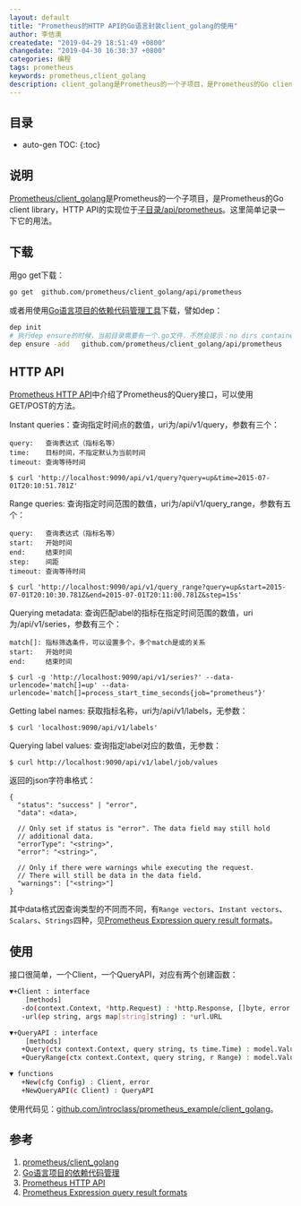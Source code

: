 ```yaml
---
layout: default
title: "Prometheus的HTTP API的Go语言封装client_golang的使用"
author: 李佶澳
createdate: "2019-04-29 18:51:49 +0800"
changedate: "2019-04-30 16:30:37 +0800"
categories: 编程
tags: prometheus
keywords: prometheus,client_golang
description: client_golang是Prometheus的一个子项目，是Prometheus的Go client library，HTTP API的实现位于
---
```


## 目录
* auto-gen TOC:
{:toc}

## 说明

[Prometheus/client_golang][1]是Prometheus的一个子项目，是Prometheus的Go client library，HTTP API的实现位于[子目录/api/prometheus](https://github.com/prometheus/client_golang/tree/master/api/prometheus)。这里简单记录一下它的用法。

## 下载

用go get下载：

```sh
go get  github.com/prometheus/client_golang/api/prometheus
```

或者用使用[Go语言项目的依赖代码管理工具][2]下载，譬如dep：

```sh
dep init
# 执行dep ensure的时候，当前目录需要有一个.go文件，不然会提示：no dirs contained any Go code
dep ensure -add   github.com/prometheus/client_golang/api/prometheus
```

## HTTP API

[Prometheus HTTP API][3]中介绍了Prometheus的Query接口，可以使用GET/POST的方法。

Instant queries：查询指定时间点的数值，uri为/api/v1/query，参数有三个：

	query:   查询表达式（指标名等）
	time:    目标时间，不指定默认为当前时间
	timeout: 查询等待时间
	
	$ curl 'http://localhost:9090/api/v1/query?query=up&time=2015-07-01T20:10:51.781Z'

Range queries: 查询指定时间范围的数值，uri为/api/v1/query_range，参数有五个：

	query:   查询表达式（指标名等）
	start:   开始时间
	end:     结束时间
	step:    间距
	timeout: 查询等待时间
	
	$ curl 'http://localhost:9090/api/v1/query_range?query=up&start=2015-07-01T20:10:30.781Z&end=2015-07-01T20:11:00.781Z&step=15s'

Querying metadata: 查询匹配label的指标在指定时间范围的数值，uri为/api/v1/series，参数有三个：

	match[]: 指标筛选条件，可以设置多个，多个match是或的关系
	start:   开始时间
	end:     结束时间
	
	$ curl -g 'http://localhost:9090/api/v1/series?' --data-urlencode='match[]=up' --data-urlencode='match[]=process_start_time_seconds{job="prometheus"}'

Getting label names: 获取指标名称，uri为/api/v1/labels，无参数：

	$ curl 'localhost:9090/api/v1/labels'

Querying label values: 查询指定label对应的数值，无参数：

	$ curl http://localhost:9090/api/v1/label/job/values


返回的json字符串格式：

```
{
  "status": "success" | "error",
  "data": <data>,

  // Only set if status is "error". The data field may still hold
  // additional data.
  "errorType": "<string>",
  "error": "<string>",

  // Only if there were warnings while executing the request.
  // There will still be data in the data field.
  "warnings": ["<string>"]
}
```

其中data格式因查询类型的不同而不同，有`Range vectors`、`Instant vectors`、`Scalars`、`Strings`四种，见[Prometheus Expression query result formats][4]。

## 使用

接口很简单，一个Client，一个QueryAPI，对应有两个创建函数：

```sh
▼+Client : interface
    [methods]
   -do(context.Context, *http.Request) : *http.Response, []byte, error
   -url(ep string, args map[string]string) : *url.URL

▼+QueryAPI : interface
    [methods]
   +Query(ctx context.Context, query string, ts time.Time) : model.Value, error
   +QueryRange(ctx context.Context, query string, r Range) : model.Value, error

▼ functions
   +New(cfg Config) : Client, error
   +NewQueryAPI(c Client) : QueryAPI
```

使用代码见：[github.com/introclass/prometheus_example/client_golang](https://github.com/introclass/prometheus_example/blob/master/client_golang/main.go)。

## 参考

1. [prometheus/client_golang][1]
2. [Go语言项目的依赖代码管理][2]
3. [Prometheus HTTP API][3]
4. [Prometheus Expression query result formats][4]

[1]: https://github.com/prometheus/client_golang "prometheus/client_golang"
[2]: https://www.lijiaocn.com/programming/chapter-go/chapter04/01-dependency.html "Go语言项目的依赖代码管理"
[3]: https://prometheus.io/docs/prometheus/latest/querying/api/ "Prometheus HTTP API"
[4]: https://prometheus.io/docs/prometheus/latest/querying/api/#expression-query-result-formats "Prometheus Expression query result formats"
